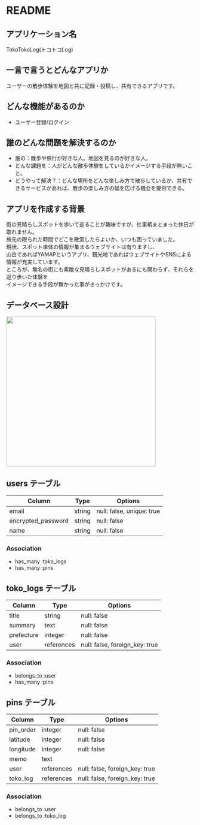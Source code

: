 # README

## アプリケーション名
TokoTokoLog(トコトコLog)

## 一言で言うとどんなアプリか
ユーザーの散歩体験を地図と共に記録・投稿し、共有できるアプリです。

## どんな機能があるのか
- ユーザー登録/ログイン
<!--
- 散歩体験の投稿機能：地図上の任意の場所にピン刺しが可能で、ピンに複数の画像またはコメントを紐づけることができる。
- トップページに全ての投稿を一覧表示できる
- 自分の投稿のみを一覧表示できる
- ユーザー情報（name,avatar等）を編集できる
- （Better機能）地図上のピンをクリックすると、同じ画面で画像を表示できる
-->

## 誰のどんな問題を解決するのか
- 誰の：散歩や旅行が好きな人。地図を見るのが好きな人。
- どんな課題を：人がどんな散歩体験をしているかイメージする手段が無いこと。
- どうやって解決？：どんな場所をどんな楽しみ方で散歩しているか、共有できるサービスがあれば、散歩の楽しみ方の幅を広げる機会を提供できる。

## アプリを作成する背景
街の見晴らしスポットを歩いて巡ることが趣味ですが、仕事柄まとまった休日が取れません。  
旅先の限られた時間でどこを散策したらよいか、いつも困っていました。  
現状、スポット単体の情報が集まるウェブサイトは有りますし、  
山岳であればYAMAPというアプリ、観光地であればウェブサイトやSNSによる情報が充実しています。  
ところが、無名の街にも素敵な見晴らしスポットがあるにも関わらず、それらを巡り歩いた体験を  
イメージできる手段が無かった事がきっかけです。

## データベース設計

<!--
ER図
-->

<img src="https://gyazo.com/8bc219782e1e27b1d76abd5ba1f3cad8.png" width="400">

## users テーブル

| Column             | Type    | Options     |
| ------------------ | ------  | ----------- |
| email              | string  | null: false, unique: true |
| encrypted_password | string  | null: false |
| name               | string  | null: false |

### Association

- has_many :toko_logs
- has_many :pins

## toko_logs テーブル

| Column             | Type       | Options     |
| ------------------ | ------     | ----------- |
| title              | string     | null: false |
| summary            | text       | null: false |
| prefecture         | integer    | null: false |
| user               | references | null: false, foreign_key: true |

### Association

- belongs_to :user
- has_many :pins

## pins テーブル

| Column             | Type       | Options     |
| ------------------ | ------     | ----------- |
| pin_order          | integer    | null: false               |
| latitude           | integer    | null: false               |
| longitude          | integer    | null: false               |
| memo               | text       |                           |
| user               | references | null: false, foreign_key: true |
| toko_log           | references | null: false, foreign_key: true |

### Association

- belongs_to :user
- belongs_to :toko_log

<!--
## 画面遷移図
-->